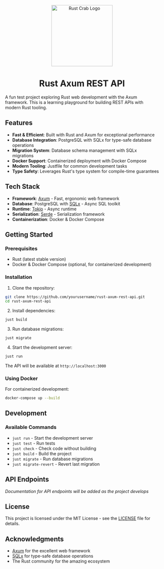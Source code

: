 <div align="center">
  <img src="https://avatars.githubusercontent.com/u/24594132?s=200&v=4" alt="Rust Crab Logo" width="200"/>
  <h1>Rust Axum REST API</h1>
</div>

A fun test project exploring Rust web development with the Axum framework. This is a learning playground for building REST APIs with modern Rust tooling.

## Features

- **Fast & Efficient**: Built with Rust and Axum for exceptional performance
- **Database Integration**: PostgreSQL with SQLx for type-safe database operations
- **Migration System**: Database schema management with SQLx migrations
- **Docker Support**: Containerized deployment with Docker Compose
- **Modern Tooling**: Justfile for common development tasks
- **Type Safety**: Leverages Rust's type system for compile-time guarantees

## Tech Stack

- **Framework**: [Axum](https://github.com/tokio-rs/axum) - Fast, ergonomic web framework
- **Database**: PostgreSQL with [SQLx](https://github.com/launchbadge/sqlx) - Async SQL toolkit
- **Runtime**: [Tokio](https://tokio.rs/) - Async runtime
- **Serialization**: [Serde](https://serde.rs/) - Serialization framework
- **Containerization**: Docker & Docker Compose

## Getting Started

### Prerequisites

- Rust (latest stable version)
- Docker & Docker Compose (optional, for containerized development)

### Installation

1. Clone the repository:

```bash
git clone https://github.com/yourusername/rust-axum-rest-api.git
cd rust-axum-rest-api
```

2. Install dependencies:

```bash
just build
```

3. Run database migrations:

```bash
just migrate
```

4. Start the development server:

```bash
just run
```

The API will be available at `http://localhost:3000`

### Using Docker

For containerized development:

```bash
docker-compose up --build
```

## Development

### Available Commands

- `just run` - Start the development server
- `just test` - Run tests
- `just check` - Check code without building
- `just build` - Build the project
- `just migrate` - Run database migrations
- `just migrate-revert` - Revert last migration

## API Endpoints

_Documentation for API endpoints will be added as the project develops_

## License

This project is licensed under the MIT License - see the [LICENSE](LICENSE) file for details.

## Acknowledgments

- [Axum](https://github.com/tokio-rs/axum) for the excellent web framework
- [SQLx](https://github.com/launchbadge/sqlx) for type-safe database operations
- The Rust community for the amazing ecosystem
